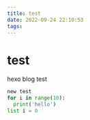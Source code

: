 ```yaml
---
title: test
date: 2022-09-24 22:10:53
tags:
---
```


# test

hexo blog test

```python
new test
for i in range(10):
  print('hello')
list i = 0
```

